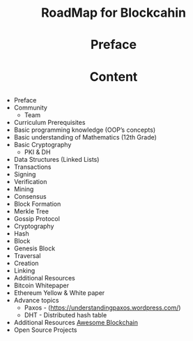 # <p align="center">RoadMap for Blockcahin</p>

# <p align="center">Preface</p>

# <p align="center">Content</p>
- Preface
- Community 
  - Team
- Curriculum
Prerequisites
- Basic programming knowledge (OOP’s concepts)
- Basic understanding of Mathematics (12th Grade)
- Basic Cryptography 
	- PKI & DH
- Data Structures (Linked Lists)
- Transactions
- Signing
- Verification
- Mining
- Consensus
- Block Formation
- Merkle Tree
- Gossip Protocol
- Cryptography
- Hash
- Block
- Genesis Block
- Traversal
- Creation
- Linking
- Additional Resources
- Bitcoin Whitepaper
- Ethereum Yellow & White paper
- Advance topics
  - Paxos - (https://understandingpaxos.wordpress.com/)
  - DHT - Distributed hash table
- Additional Resources
  [Awesome Blockchain](https://github.com/coderplex/awesome-blockchain)
- Open Source Projects
